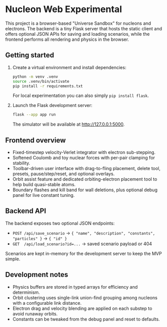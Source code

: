 # Nucleon Web Experimental

This project is a browser-based "Universe Sandbox" for nucleons and electrons. The backend is a tiny Flask server that hosts the static client and offers optional JSON APIs for saving and loading scenarios, while the frontend performs all rendering and physics in the browser.

## Getting started

1. Create a virtual environment and install dependencies:

   ```bash
   python -m venv .venv
   source .venv/bin/activate
   pip install -r requirements.txt
   ```

   For local experimentation you can also simply `pip install flask`.

2. Launch the Flask development server:

   ```bash
   flask --app app run
   ```

   The simulator will be available at <http://127.0.0.1:5000>.

## Frontend overview

* Fixed-timestep velocity-Verlet integrator with electron sub-stepping.
* Softened Coulomb and toy nuclear forces with per-pair clamping for stability.
* Toolbar-driven user interface with drag-to-fling placement, delete tool, presets, pause/step/reset, and optional overlays.
* Orbit assist feature and dedicated orbiting-electron placement tool to help build quasi-stable atoms.
* Boundary flashes and kill band for wall deletions, plus optional debug panel for live constant tuning.

## Backend API

The backend exposes two optional JSON endpoints:

* `POST /api/save_scenario` → `{ "name", "description", "constants", "particles" }` → `{ "id" }`
* `GET  /api/load_scenario?id=...` → saved scenario payload or 404

Scenarios are kept in-memory for the development server to keep the MVP simple.

## Development notes

* Physics buffers are stored in typed arrays for efficiency and determinism.
* Orbit clustering uses single-link union-find grouping among nucleons with a configurable link distance.
* Electron drag and velocity blending are applied on each substep to avoid runaway orbits.
* Constants can be tweaked from the debug panel and reset to defaults.
